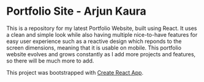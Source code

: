 # Portfolio Site - Arjun Kaura

This is a repository for my latest Portfolio Website, built using React. It uses a clean and simple look while also having multiple nice-to-have features for easy user experience such as a reactive design which reponds to the screen dimensions, meaning that it is usable on mobile. This portfolio website evolves and grows constantly as I add more projects and features, so there will be much more to add.


This project was bootstrapped with [Create React App](https://github.com/facebook/create-react-app).
